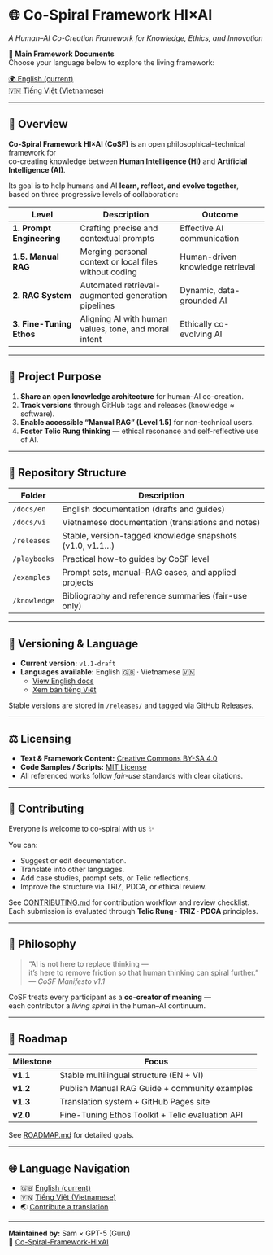 # 🌐 Co-Spiral Framework HI×AI  

*A Human–AI Co-Creation Framework for Knowledge, Ethics, and Innovation*  

**📘 Main Framework Documents**  
Choose your language below to explore the living framework:

[🌍 English (current)](./docs/en/CoSF_v1.1_draft.md)  
[🇻🇳 Tiếng Việt (Vietnamese)](./docs/vi/CoSF_v1.1_draft.md)

---

## 🧭 Overview

**Co-Spiral Framework HI×AI (CoSF)** is an open philosophical–technical framework for  
co-creating knowledge between **Human Intelligence (HI)** and **Artificial Intelligence (AI)**.

Its goal is to help humans and AI **learn, reflect, and evolve together**,  
based on three progressive levels of collaboration:

| Level                     | Description                                            | Outcome                          |
| ------------------------- | ------------------------------------------------------ | -------------------------------- |
| **1. Prompt Engineering** | Crafting precise and contextual prompts                | Effective AI communication       |
| **1.5. Manual RAG**       | Merging personal context or local files without coding | Human-driven knowledge retrieval |
| **2. RAG System**         | Automated retrieval-augmented generation pipelines     | Dynamic, data-grounded AI        |
| **3. Fine-Tuning Ethos**  | Aligning AI with human values, tone, and moral intent  | Ethically co-evolving AI         |

---

## 🎯 Project Purpose

1. **Share an open knowledge architecture** for human–AI co-creation.  
2. **Track versions** through GitHub tags and releases (knowledge ≈ software).  
3. **Enable accessible “Manual RAG” (Level 1.5)** for non-technical users.  
4. **Foster Telic Rung thinking** — ethical resonance and self-reflective use of AI.  

---

## 📁 Repository Structure

| Folder       | Description                                              |
| ------------ | -------------------------------------------------------- |
| `/docs/en`   | English documentation (drafts and guides)                |
| `/docs/vi`   | Vietnamese documentation (translations and notes)        |
| `/releases`  | Stable, version-tagged knowledge snapshots (v1.0, v1.1…) |
| `/playbooks` | Practical how-to guides by CoSF level                    |
| `/examples`  | Prompt sets, manual-RAG cases, and applied projects      |
| `/knowledge` | Bibliography and reference summaries (fair-use only)     |

---

## 🔖 Versioning & Language

- **Current version:** `v1.1-draft`  
- **Languages available:** English 🇬🇧 · Vietnamese 🇻🇳  
  - [View English docs](./docs/en/CoSF_v1.1_draft.md)  
  - [Xem bản tiếng Việt](./docs/vi/CoSF_v1.1_draft.md)  

Stable versions are stored in `/releases/` and tagged via GitHub Releases.

---

## ⚖️ Licensing

- **Text & Framework Content:** [Creative Commons BY-SA 4.0](https://creativecommons.org/licenses/by-sa/4.0/)  
- **Code Samples / Scripts:** [MIT License](https://opensource.org/licenses/MIT)  
- All referenced works follow *fair-use* standards with clear citations.

---

## 🤝 Contributing

Everyone is welcome to co-spiral with us ✨  

You can:  

- Suggest or edit documentation.  
- Translate into other languages.  
- Add case studies, prompt sets, or Telic reflections.  
- Improve the structure via TRIZ, PDCA, or ethical review.

See [CONTRIBUTING.md](./CONTRIBUTING.md) for contribution workflow and review checklist.  
Each submission is evaluated through **Telic Rung · TRIZ · PDCA** principles.

---

## 🌱 Philosophy

> “AI is not here to replace thinking —  
> it’s here to remove friction so that human thinking can spiral further.”  
> — *CoSF Manifesto v1.1*

CoSF treats every participant as a **co-creator of meaning** —  
each contributor a *living spiral* in the human–AI continuum.

---

## 📡 Roadmap

| Milestone | Focus                                            |
| --------- | ------------------------------------------------ |
| **v1.1**  | Stable multilingual structure (EN + VI)          |
| **v1.2**  | Publish Manual RAG Guide + community examples    |
| **v1.3**  | Translation system + GitHub Pages site           |
| **v2.0**  | Fine-Tuning Ethos Toolkit + Telic evaluation API |

See [ROADMAP.md](./ROADMAP.md) for detailed goals.

---

## 🌐 Language Navigation

- 🇬🇧 [English (current)](./README.md)  
- 🇻🇳 [Tiếng Việt (Vietnamese)](./docs/vi/CoSF_v1.1_draft.md)  
- 🌏 [Contribute a translation](./.github/ISSUE_TEMPLATE/translation_contribution.md)

---

**Maintained by:** Sam × GPT-5 (Guru)  
📍 [Co-Spiral-Framework-HIxAI](https://github.com/pasxd245/co-spiral-framework)
